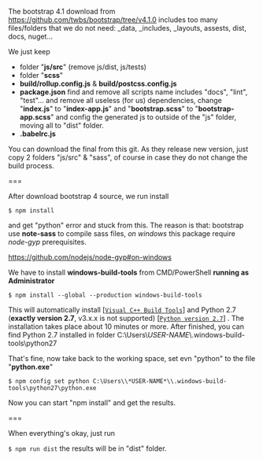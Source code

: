 The bootstrap 4.1 download from https://github.com/twbs/bootstrap/tree/v4.1.0 includes too many files/folders that we do not need: \_data, \_includes, \_layouts, assests, dist, docs, nuget... 

We just keep 
* folder "**js/src**" (remove js/dist, js/tests) 
* folder "**scss**"
* **build/rollup.config.js** & **build/postcss.config.js**
* **package.json** find and remove all scripts name includes "docs", "lint", "test"... and remove all useless (for us) dependencies, change "**index.js**" to "**index-app.js**" and "**bootstrap.scss**" to "**bootstrap-app.scss**" and config the generated js to outside of the "js" folder, moving all to "dist" folder.
* **.babelrc.js**

You can download the final from this git. As they release new version, just copy 2 folders "js/src" & "sass", of course in case they do not change the build process.


===


After download bootstrap 4 source, we run install

``
$ npm install 
``

and get "python" error and stuck from this. The reason is that: bootstrap use **note-sass** to compile sass files, 
*on windows* this package require *node-gyp* prerequisites. 

https://github.com/nodejs/node-gyp#on-windows

We have to install **windows-build-tools** from CMD/PowerShell **running as Administrator**

``
$ npm install --global --production windows-build-tools
``

This will automatically install 
[[`Visual C++ Build Tools`](http://landinghub.visualstudio.com/visual-cpp-build-tools)]
and Python 2.7 (**exactly version 2.7**, v3.x.x is not supported)
[[`Python version 2.7`](https://www.python.org/downloads/)]
. The installation takes place about 10 minutes or more. After finished, you can find Python 2.7 installed in folder
C:\Users\\*USER-NAME*\\.windows-build-tools\python27

That's fine, now take back to the working space, set evn "python" to the file "**python.exe**"

``
$ npm config set python C:\Users\\*USER-NAME*\\.windows-build-tools\python27\python.exe
``

Now you can start "npm install" and get the results.


===

When everything's okay, just run 

``
$ npm run dist
``
the results will be in "dist" folder.

